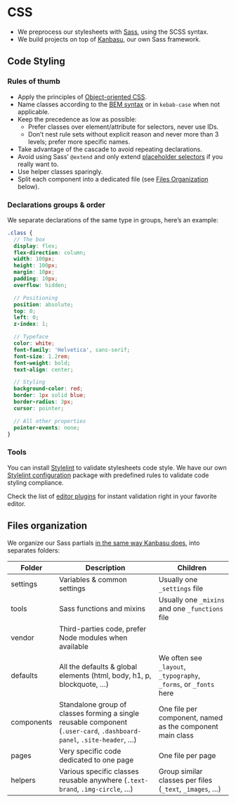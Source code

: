 # CSS

* We preprocess our stylesheets with [Sass](https://sass-lang.com/), using the SCSS syntax.
* We build projects on top of [Kanbasu](http://kanbasu.liip.ch/), our own Sass framework.

## Code Styling

### Rules of thumb

* Apply the principles of [Object-oriented CSS](https://github.com/stubbornella/oocss/wiki).
* Name classes according to the [BEM syntax](https://csswizardry.com/2013/01/mindbemding-getting-your-head-round-bem-syntax/) or in `kebab-case` when not applicable.
* Keep the precedence as low as possible:
  * Prefer classes over element/attribute for selectors, never use IDs.
  * Don’t nest rule sets without explicit reason and never more than 3 levels; prefer more specific names.
* Take advantage of the cascade to avoid repeating declarations.
* Avoid using Sass’ `@extend` and only extend [placeholder selectors](http://sass-lang.com/documentation/file.SASS_REFERENCE.html#placeholder_selectors_foo) if you really want to.
* Use helper classes sparingly.
* Split each component into a dedicated file (see [Files Organization](#files-organization) below).

### Declarations groups & order

We separate declarations of the same type in groups, here’s an example:

```scss
.class {
  // The box
  display: flex;
  flex-direction: column;
  width: 100px;
  height: 100px;
  margin: 10px;
  padding: 10px;
  overflow: hidden;

  // Positioning
  position: absolute;
  top: 0;
  left: 0;
  z-index: 1;

  // Typeface
  color: white;
  font-family: 'Helvetica', sans-serif;
  font-size: 1.2rem;
  font-weight: bold;
  text-align: center;

  // Styling
  background-color: red;
  border: 1px solid blue;
  border-radius: 3px;
  cursor: pointer;

  // All other properties
  pointer-events: none;
}
```

### Tools

You can install [Stylelint](https://stylelint.io/) to validate stylesheets code style. We have our own [Stylelint configuration](https://github.com/team-rawbot/stylelint-config-rawbot) package with predefined rules to validate code styling compliance.

Check the list of [editor plugins](https://stylelint.io/user-guide/complementary-tools/#editor-plugins) for instant validation right in your favorite editor.

## Files organization

We organize our Sass partials [in the same way Kanbasu does](https://github.com/liip/kanbasu/tree/master/src/scss), into separates folders:

| Folder | Description | Children |
| - | - | - |
| settings | Variables & common settings | Usually one `_settings` file |
| tools | Sass functions and mixins | Usually one `_mixins` and one `_functions` file |
| vendor | Third-parties code, prefer Node modules when available | |
| defaults | All the defaults & global elements (html, body, h1, p, blockquote, …) | We often see `_layout`, `_typography`, `_forms`, or `_fonts` here |
| components | Standalone group of classes forming a single reusable component (`.user-card`, `.dashboard-panel`, `.site-header`, …) | One file per component, named as the component main class |
| pages | Very specific code dedicated to one page | One file per page |
| helpers | Various specific classes reusable anywhere (`.text-brand`, `.img-circle`, …) | Group similar classes per files (`_text`, `_images`, …) |